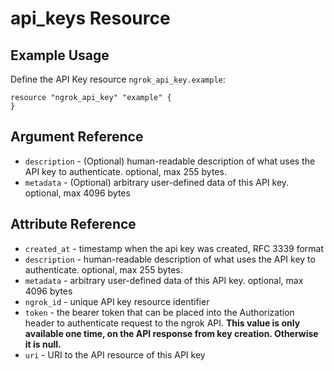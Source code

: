 # api_keys Resource

## Example Usage

Define the API Key resource `ngrok_api_key.example`:

```
resource "ngrok_api_key" "example" {
}
```

## Argument Reference

* `description` - (Optional) human-readable description of what uses the API key to authenticate. optional, max 255 bytes.
* `metadata` - (Optional) arbitrary user-defined data of this API key. optional, max 4096 bytes

## Attribute Reference

* `created_at` - timestamp when the api key was created, RFC 3339 format
* `description` - human-readable description of what uses the API key to authenticate. optional, max 255 bytes.
* `metadata` - arbitrary user-defined data of this API key. optional, max 4096 bytes
* `ngrok_id` - unique API key resource identifier
* `token` - the bearer token that can be placed into the Authorization header to authenticate request to the ngrok API. <strong>This value is only available one time, on the API response from key creation. Otherwise it is null.</strong>
* `uri` - URI to the API resource of this API key

